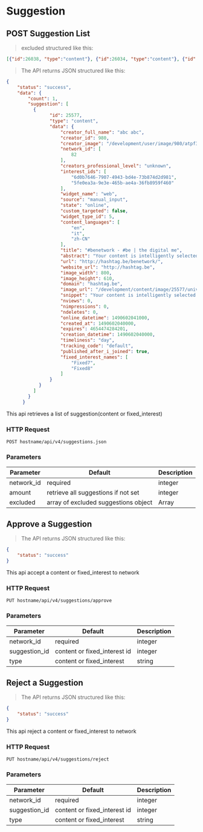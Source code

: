 # Suggestion

## POST Suggestion List

> excluded structured like this:

```json
[{"id":26038, "type":"content"}, {"id":26034, "type":"content"}, {"id":2, "type":"fixed_interest"}]
```

> The API returns JSON structured like this:

```json
{
    "status": "success",
    "data": {
        "count": 1,
        "suggestion": [
          {
                "id": 25577,
                "type": "content",
                "data": {
                    "creator_full_name": "abc abc",
                    "creator_id": 980,
                    "creator_image": "/development/user/image/980/atpf324",
                    "network_id": [
                        82
                    ],
                    "creators_professional_level": "unknown",
                    "interest_ids": [
                        "6d0b7646-7907-4943-bd4e-73b874d2d981",
                        "5fe0ea3a-9e3e-465b-ae4a-36fb8959f460"
                    ],
                    "widget_name": "web",
                    "source": "manual_input",
                    "state": "online",
                    "custom_targeted": false,
                    "widget_type_id": 5,
                    "content_languages": [
                        "en",
                        "it",
                        "zh-CN"
                    ],
                    "title": "#benetwork - #be | the digital me",
                    "abstract": "Your content is intelligently selected and targeted to each user according to their individual digital profile: saving them time on ineffective searches and frustration in not finding what interests them, and creating a truly dynamic digital experience. To system administrators, it offers effective and flexible campaign and reporting tools, making management a breeze.",
                    "url": "http://hashtag.be/benetwork/",
                    "website_url": "http://hashtag.be",
                    "image_width": 800,
                    "image_height": 610,
                    "domain": "hashtag.be",
                    "image_url": "/development/content/image/25577/universities_overlay",
                    "snippet": "Your content is intelligently selected and targeted to each user according to their individual digital profile: saving them time on ineffective searches and frustration in not finding what interests them,...",
                    "nviews": 0,
                    "nimpressions": 0,
                    "ndeletes": 0,
                    "online_datetime": 1490602041000,
                    "created_at": 1490602040000,
                    "expires": 4654474284201,
                    "creation_datetime": 1490602040000,
                    "timeliness": "day",
                    "tracking_code": "default",
                    "published_after_i_joined": true,
                    "fixed_interest_names": [
                        "Fixed7",
                        "Fixed8"
                    ]
                }
            }
          ]
        }
      }
```

This api retrieves a list of suggestion(content or fixed_interest)

### HTTP Request

`POST hostname/api/v4/suggestions.json`

### Parameters

Parameter  | Default                              | Description
---------- | ------------------------------------ | -----------
network_id | required                             | integer
amount     | retrieve all suggestions if not set  | integer
excluded   | array of excluded suggestions object | Array

## Approve a Suggestion

> The API returns JSON structured like this:

```json
{
    "status": "success"
}
```

This api accept a content or fixed_interest to network

### HTTP Request

`PUT hostname/api/v4/suggestions/approve`

### Parameters

Parameter     | Default                      | Description
------------- | ---------------------------- | -----------
network_id    | required                     | integer
suggestion_id | content or fixed_interest id | integer
type          | content or fixed_interest    | string

## Reject a Suggestion

> The API returns JSON structured like this:

```json
{
    "status": "success"
}
```

This api reject a content or fixed_interest to network

### HTTP Request

`PUT hostname/api/v4/suggestions/reject`

### Parameters

Parameter     | Default                      | Description
------------- | ---------------------------- | -----------
network_id    | required                     | integer
suggestion_id | content or fixed_interest id | integer
type          | content or fixed_interest    | string
